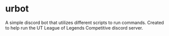 # urbot
A simple discord bot that utilizes different scripts to run commands. Created to help run the UT League of Legends Competitive discord server.

